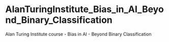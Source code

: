 # AlanTuringInstitute_Bias_in_AI_Beyond_Binary_Classification
Alan Turing Institute course - Bias in AI - Beyond Binary Classification
